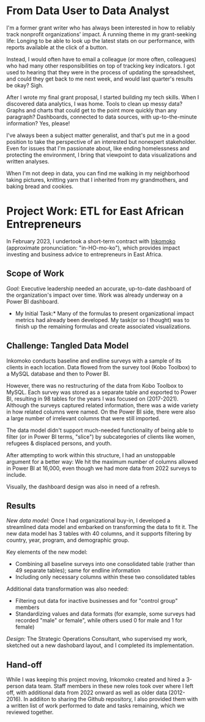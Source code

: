 # From Data User to Data Analyst
I'm a former grant writer who has always been interested in how to reliably track nonprofit organizations' impact. A running theme in my grant-seeking life: Longing to be able to look up the latest stats on our performance, with reports available at the click of a button.

Instead, I would often have to email a colleague (or more often, colleagues) who had many other responsibilities on top of tracking key indicators. I got used to hearing that they were in the process of updating the spreadsheet, and could they get back to me next week, and would last quarter's results be okay? Sigh.

After I wrote my final grant proposal, I started building my tech skills. When I discovered data analytics, I was home. Tools to clean up messy data? Graphs and charts that could get to the point more quickly than any paragraph? Dashboards, connected to data sources, with up-to-the-minute information? Yes, please!

I've always been a subject matter generalist, and that's put me in a good position to take the perspective of an interested but nonexpert stakeholder. Even for issues that I'm passionate about, like ending homelessness and protecting the environment, I bring that viewpoint to data visualizations and written analyses.

When I'm not deep in data, you can find me walking in my neighborhood taking pictures, knitting yarn that I inherited from my grandmothers, and baking bread and cookies.

# Project Work: ETL for East African Entrepreneurs
In February 2023, I undertook a short-term contract with [Inkomoko](https://www.inkomoko.com/) (approximate pronunciation: "in-HO-mo-ko"), which provides impact investing and business advice to entrepreneurs in East Africa.

## Scope of Work
*Goal:* Executive leadership needed an accurate, up-to-date dashboard  of the organization's impact over time. Work was already underway on a Power BI dashboard.

* My Initial Task:* Many of the formulas to present organizational impact metrics had already been developed. My task(or so I thought) was to finish up the remaining formulas and create associated visualizations.

## Challenge: Tangled Data Model
Inkomoko conducts baseline and endline surveys with a sample of its clients in each location. Data flowed from the survey tool (Kobo Toolbox) to a MySQL database and then to Power BI.

However, there was no restructuring of the data from Kobo Toolbox to MySQL. Each survey was stored as a separate table and exported to Power BI, resulting in 98 tables for the years I was focused on (2017-2021). Although the surveys captured related information, there was a wide variety in how related columns were named. On the Power BI side, there were also a large number of irrelevant columns that were still imported.

The data model didn't support much-needed functionality of being able to filter (or in Power BI terms, "slice") by subcategories of clients like women, refugees & displaced persons, and youth.

After attempting to work within this structure, I had an unstoppable argument for a better way: We hit the maximum number of columns allowed in Power BI at 16,000, even though we had more data from 2022 surveys to include.

Visually, the dashboard design was also in need of a refresh.

## Results
*New data model:* Once I had organizational buy-in, I developed a streamlined data model and embarked on transforming the data to fit it. The new data model has 3 tables with 40 columns, and it supports filtering by country, year, program, and demographic group.

Key elements of the new model:
* Combining all baseline surveys into one consolidated table (rather than 49 separate tables); same for endline information
* Including only necessary columns within these two consolidated tables

Additional data transformation was also needed:
* Filtering out data for inactive businesses and for "control group" members
* Standardizing values and data formats (for example, some surveys had recorded "male" or female", while others used 0 for male and 1 for female)

*Design:* The Strategic Operations Consultant, who supervised my work, sketched out a new dashobard layout, and I completed its implementation.

## Hand-off
While I was keeping this project moving, Inkomoko created and hired a 3-person data team. Staff members in these new roles took over where I left off, with additional data from 2022 onward as well as older data (2012-2016). In addiiton to sharing the Github repository, I also provided them with a written list of work performed to date and tasks remaining, which we reviewed together.

